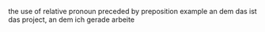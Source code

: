 the use of  relative pronoun preceded by preposition example
an dem
das ist das project, an dem ich gerade arbeite